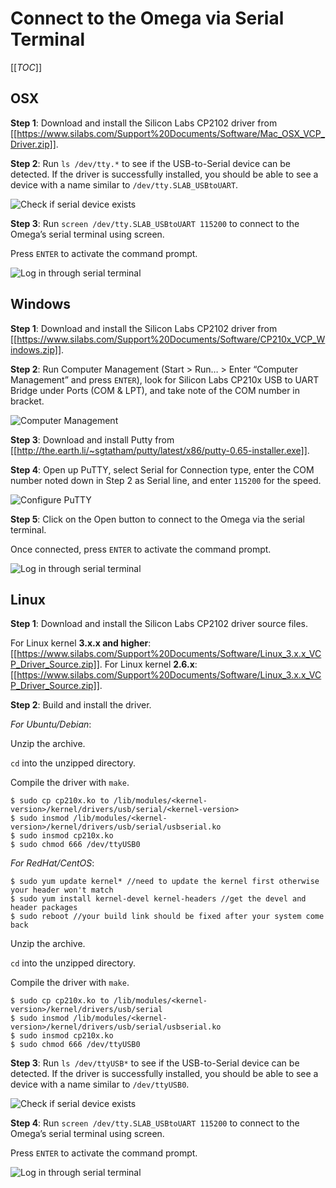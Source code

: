 # Connect to the Omega via Serial Terminal

[[_TOC_]]

## OSX

**Step 1**: Download and install the Silicon Labs CP2102 driver from [[https://www.silabs.com/Support%20Documents/Software/Mac_OSX_VCP_Driver.zip]].

**Step 2**: Run `ls /dev/tty.*` to see if the USB-to-Serial device can be detected. If the driver is successfully installed, you should be able to see a device with a name similar to `/dev/tty.SLAB_USBtoUART`.

![Check if serial device exists](https://i.imgur.com/FLn2p35h.jpg "Check if serial device exists")

**Step 3**: Run `screen /dev/tty.SLAB_USBtoUART 115200` to connect to the Omega’s serial terminal using screen.

Press `ENTER` to activate the command prompt.

![Log in through serial terminal](https://i.imgur.com/cGANJefh.jpg "Log in through serial terminal")

## Windows

**Step 1**: Download and install the Silicon Labs CP2102 driver from [[https://www.silabs.com/Support%20Documents/Software/CP210x_VCP_Windows.zip]].

**Step 2**: Run Computer Management (Start > Run… > Enter “Computer Management” and press ```ENTER```), look for Silicon Labs CP210x USB to UART Bridge under Ports (COM & LPT), and take note of the COM number in bracket.

![Computer Management](https://i.imgur.com/0fFBiNNh.jpg "Computer Management")

**Step 3**: Download and install Putty from [[http://the.earth.li/~sgtatham/putty/latest/x86/putty-0.65-installer.exe]].

**Step 4**: Open up PuTTY, select Serial for Connection type, enter the COM number noted down in Step 2 as Serial line, and enter ```115200``` for the speed.

![Configure PuTTY](https://i.imgur.com/jnREOQth.jpg "Configure PuTTY")

**Step 5**: Click on the Open button to connect to the Omega via the serial terminal.

Once connected, press `ENTER` to activate the command prompt.

![Log in through serial terminal](https://i.imgur.com/d6INMZkh.jpg "Log in through serial terminal")

## Linux

**Step 1**: Download and install the Silicon Labs CP2102 driver source files.

For Linux kernel **3.x.x and higher**: [[https://www.silabs.com/Support%20Documents/Software/Linux_3.x.x_VCP_Driver_Source.zip]].
For Linux kernel **2.6.x**: [[https://www.silabs.com/Support%20Documents/Software/Linux_3.x.x_VCP_Driver_Source.zip]].

**Step 2**: Build and install the driver.

*For Ubuntu/Debian*:

Unzip the archive.

`cd` into the unzipped directory.

Compile the driver with `make`.

```
$ sudo cp cp210x.ko to /lib/modules/<kernel-version>/kernel/drivers/usb/serial/<kernel-version>
$ sudo insmod /lib/modules/<kernel-version>/kernel/drivers/usb/serial/usbserial.ko
$ sudo insmod cp210x.ko
$ sudo chmod 666 /dev/ttyUSB0
```

*For RedHat/CentOS*:

```
$ sudo yum update kernel* //need to update the kernel first otherwise your header won't match
$ sudo yum install kernel-devel kernel-headers //get the devel and header packages
$ sudo reboot //your build link should be fixed after your system come back
```

Unzip the archive.

`cd` into the unzipped directory.

Compile the driver with `make`.

```
$ sudo cp cp210x.ko to /lib/modules/<kernel-version>/kernel/drivers/usb/serial
$ sudo insmod /lib/modules/<kernel-version>/kernel/drivers/usb/serial/usbserial.ko
$ sudo insmod cp210x.ko
$ sudo chmod 666 /dev/ttyUSB0
```


**Step 3**: Run `ls /dev/ttyUSB*` to see if the USB-to-Serial device can be detected. If the driver is successfully installed, you should be able to see a device with a name similar to `/dev/ttyUSB0`.

![Check if serial device exists](https://i.imgur.com/p1OwSE6h.png "Check if serial device exists")

**Step 4**: Run `screen /dev/tty.SLAB_USBtoUART 115200` to connect to the Omega’s serial terminal using screen.

Press `ENTER` to activate the command prompt.

![Log in through serial terminal](https://i.imgur.com/sENEIX8h.png "Log in through serial terminal")
